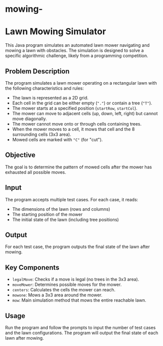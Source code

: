 # mowing-
# Lawn Mowing Simulator

This Java program simulates an automated lawn mower navigating and mowing a lawn with obstacles. The simulation is designed to solve a specific algorithmic challenge, likely from a programming competition.

## Problem Description

The program simulates a lawn mower operating on a rectangular lawn with the following characteristics and rules:
- The lawn is represented as a 2D grid.
- Each cell in the grid can be either empty (`"."`) or contain a tree (`"T"`).
- The mower starts at a specified position (`startRow`, `startCol`).
- The mower can move to adjacent cells (up, down, left, right) but cannot move diagonally.
- The mower cannot move onto or through cells containing trees.
- When the mower moves to a cell, it mows that cell and the 8 surrounding cells (3x3 area).
- Mowed cells are marked with `"C"` (for "cut").

## Objective

The goal is to determine the pattern of mowed cells after the mower has exhausted all possible moves.

## Input

The program accepts multiple test cases. For each case, it reads:
- The dimensions of the lawn (rows and columns)
- The starting position of the mower
- The initial state of the lawn (including tree positions)

## Output

For each test case, the program outputs the final state of the lawn after mowing.

## Key Components

- `legalMove`: Checks if a move is legal (no trees in the 3x3 area).
- `moveMower`: Determines possible moves for the mower.
- `centers`: Calculates the cells the mower can reach.
- `mowone`: Mows a 3x3 area around the mower.
- `mow`: Main simulation method that mows the entire reachable lawn.

## Usage

Run the program and follow the prompts to input the number of test cases and the lawn configurations. The program will output the final state of each lawn after mowing.

